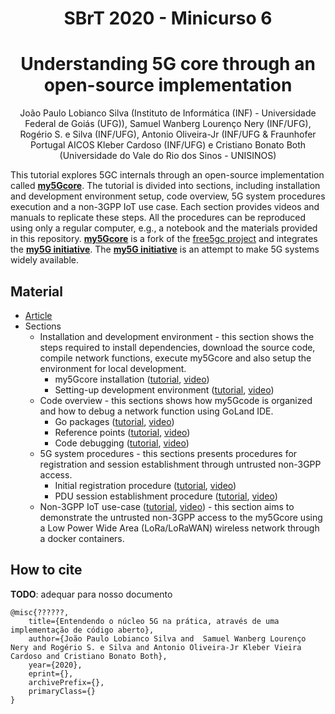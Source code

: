 <div align='center'>
  
# SBrT 2020 - Minicurso 6

# Understanding 5G core through an open-source implementation

</div>

<div align='center'>

João Paulo Lobianco Silva (Instituto de Informática (INF) - Universidade Federal de Goiás (UFG)), Samuel Wanberg Lourenço Nery (INF/UFG), Rogério S. e Silva (INF/UFG), Antonio Oliveira-Jr (INF/UFG & Fraunhofer Portugal AICOS Kleber Cardoso (INF/UFG) e Cristiano Bonato Both (Universidade do Vale do Rio dos Sinos - UNISINOS)

</div>

<div align='justified'>

This tutorial explores 5GC internals through an open-source implementation called [**my5Gcore**](https://github.com/my5g/my5Gcore/). The tutorial is divided into sections, including installation and development environment setup, code overview, 5G system procedures execution and a non-3GPP IoT use case. Each section provides videos and manuals to replicate these steps. All the procedures can be reproduced using only a regular computer, e.g., a notebook and the materials provided in this repository. [**my5Gcore**](https://github.com/my5g/my5Gcore/) is a fork of the [free5gc project](https://github.com/free5gc/free5gc/) and integrates the [**my5G initiative**](https://github.com/my5g/). The [**my5G initiative**](https://github.com/my5g/) is  an attempt to make 5G systems widely available.


## Material

* [Article](https://arxiv.org/abs/2006.10409) <!-- TODO: Adequar p/ nosso documento -->
* Sections
  * Installation and development environment - this section shows the steps required to install dependencies, download the source code, compile network functions, execute my5Gcore and also setup the environment for local development.
     * my5Gcore installation ([tutorial](docs/installation-dev-env-setup/core-install.md), [video](http://youtubecom/))
     * Setting-up development environment ([tutorial](docs/installation-dev-env-setup/env-install.md), [video](http://youtubecom/))
  * Code overview - this sections shows how my5Gcode is organized and how to debug a network function using GoLand IDE.
     * Go packages ([tutorial](docs/code-overview/go-packages.md), [video](http://youtubecom/))
     * Reference points ([tutorial](docs/code-overview/reference-points.md), [video](http://youtubecom/))
     * Code debugging ([tutorial](docs/code-overview/code-debugging.md), [video](http://youtubecom/))
  * 5G system procedures - this sections presents procedures for registration and session establishment through untrusted non-3GPP access.
     * Initial registration procedure ([tutorial](docs/5gs-procedures/initial-registration-procedure.md), [video](http://youtubecom/))
     * PDU session establishment procedure ([tutorial](docs/5gs-procedures/pdu-session-establishment-procedure.md), [video](http://youtubecom/))
  * Non-3GPP IoT use-case ([tutorial](docs/non3gpp-iot-use-case/non3gpp-iot-use-case.md), [video](http://youtubecom/)) - this section aims to demonstrate the untrusted non-3GPP access to the my5Gcore using a Low Power Wide Area (LoRa/LoRaWAN) wireless network through a docker containers.

</div>

## How to cite

**TODO**: adequar para nosso documento
```
@misc{??????,
    title={Entendendo o núcleo 5G na prática, através de uma implementação de código aberto},
    author={João Paulo Lobianco Silva and  Samuel Wanberg Lourenço Nery and Rogério S. e Silva and Antonio Oliveira-Jr Kleber Vieira Cardoso and Cristiano Bonato Both},
    year={2020},
    eprint={},
    archivePrefix={},
    primaryClass={}
}
```

